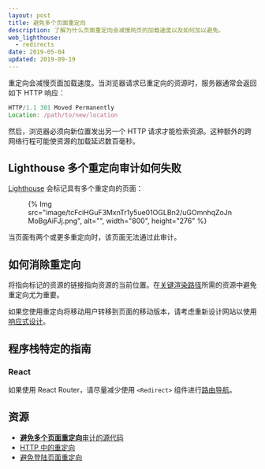 ```yaml
---
layout: post
title: 避免多个页面重定向
description: 了解为什么页面重定向会减慢网页的加载速度以及如何加以避免。
web_lighthouse:
  - redirects
date: 2019-05-04
updated: 2019-09-19
---
```


重定向会减慢页面加载速度。当浏览器请求已重定向的资源时，服务器通常会返回如下 HTTP 响应：

```js
HTTP/1.1 301 Moved Permanently
Location: /path/to/new/location
```

然后，浏览器必须向新位置发出另一个 HTTP 请求才能检索资源。这种额外的跨网络行程可能使资源的加载延迟数百毫秒。

## Lighthouse 多个重定向审计如何失败

[Lighthouse](https://developers.google.com/web/tools/lighthouse/) 会标记具有多个重定向的页面：

<figure>{% Img src="image/tcFciHGuF3MxnTr1y5ue01OGLBn2/uGOmnhqZoJnMoBgAiFJj.png", alt="", width="800", height="276" %}</figure>

当页面有两个或更多重定向时，该页面无法通过此审计。

## 如何消除重定向

将指向标记的资源的链接指向资源的当前位置。在[关键渲染路径](/critical-rendering-path/)所需的资源中避免重定向尤为重要。

如果您使用重定向将移动用户转移到页面的移动版本，请考虑重新设计网站以使用[响应式设计](/responsive-web-design-basics/)。

## 程序栈特定的指南

### React

如果使用 React Router，请尽量减少使用 `<Redirect>` 组件进行[路由导航](https://reacttraining.com/react-router/web/api/Redirect)。

## 资源

- [**避免多个页面重定向**审计的源代码](https://github.com/GoogleChrome/lighthouse/blob/master/lighthouse-core/audits/redirects.js)
- [HTTP 中的重定向](https://developer.mozilla.org/docs/Web/HTTP/Redirections)
- [避免登陆页面重定向](https://developers.google.com/speed/docs/insights/AvoidRedirects)
